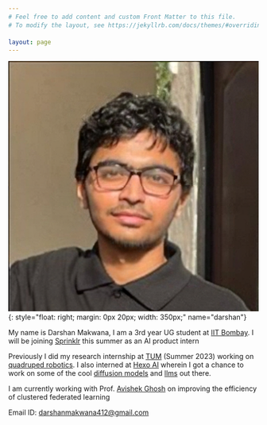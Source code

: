 ```yaml
---
# Feel free to add content and custom Front Matter to this file.
# To modify the layout, see https://jekyllrb.com/docs/themes/#overriding-theme-defaults

layout: page
---
```


![Darshan Makwana](./img/people/darshan.png){: style="float: right; margin: 0px 20px; width: 350px;" name="darshan"}

My name is Darshan Makwana, I am a 3rd year UG student at [IIT Bombay](https://en.wikipedia.org/wiki/IIT_Bombay). I will be joining [Sprinklr](https://www.sprinklr.com/) this summer as an AI product intern

Previously I did my research internship at [TUM](https://www.tum.de/en/) (Summer 2023) working on [quadruped robotics](https://www.notion.so/System-Identification-and-Model-Based-Deep-Reinforcement-Learning-for-Agile-and-Robust-Quadruped-Rob-d64a6f1dd4434a18b57f3c60cdb16fe3?pvs=4). I also interned at [Hexo AI](https://www.hexo.ai/) wherein I got a chance to work on some of the cool [diffusion models](https://en.wikipedia.org/wiki/Diffusion_model#:~:text=A%20diffusion%20model%20consists%20of,distribution%20of%20a%20given%20dataset.) and [llms](https://en.wikipedia.org/wiki/Large_language_model) out there. 

I am currently working with Prof. [Avishek Ghosh](https://sites.google.com/view/avishekghosh/home) on improving the efficiency of clustered federated learning

Email ID: [darshanmakwana412@gmail.com](darshanmakwana412@gmail.com)